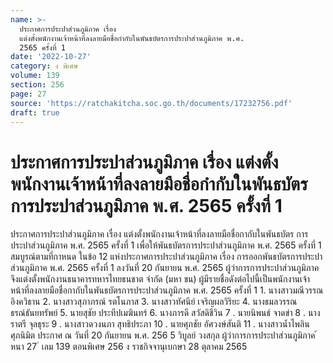 ```yaml
---
name: >-
  ประกาศการประปาส่วนภูมิภาค เรื่อง
  แต่งตั้งพนักงานเจ้าหน้าที่ลงลายมือชื่อกำกับในพันธบัตรการประปาส่วนภูมิภาค พ.ศ.
  2565 ครั้งที่ 1
date: '2022-10-27'
category: ง พิเศษ
volume: 139
section: 256
page: 27
source: 'https://ratchakitcha.soc.go.th/documents/17232756.pdf'
draft: true
---
```


# ประกาศการประปาส่วนภูมิภาค เรื่อง แต่งตั้งพนักงานเจ้าหน้าที่ลงลายมือชื่อกำกับในพันธบัตรการประปาส่วนภูมิภาค พ.ศ. 2565 ครั้งที่ 1

ประกาศการประปาส่วนภูมิภาค เรื่อง แต่งตั้งพนักงานเจ้าหน้าที่ลงลายมือชื่อกากับในพันธบัตร การประปาส่วนภูมิภาค พ.ศ. 2565 ครั้งที่ 1 เพื่อให้พันธบัตรการประปาส่วนภูมิภาค พ.ศ. 2565 ครั้งที่ 1 สมบูรณ์ตามที่กาหนด ในข้อ 12 แห่งประกาศการประปาส่วนภูมิภาค เรื่อง การออกพันธบัตรการประปาส่วนภูมิภาค พ.ศ. 2565 ครั้งที่ 1 ลงวันที่ 20 กันยายน พ.ศ. 2565 ผู้ว่าการการประปาส่วนภูมิภาค จึงแต่งตั้งพนักงานธนาคารทหารไทยธนชาต จำกัด (มหา ชน) ผู้มีรายชื่อดังต่อไปนี้เป็นพนักงานเจ้าหน้าที่ลงลายมือชื่อกากับในพันธบัตรการประปาส่วนภูมิภาค พ.ศ. 2565 ครั้งที่ 1 1. นางสาวมณีวรรณ อิงควิธาน 2. นางสาวสุภาภรณ์ รตโนภาส 3. นางสาวทัศนีย์ เจริญผลวิริยะ 4. นางธมลวรรณ ธรณ์ธันยทรัพย์ 5. นายสุชัย ประทีปเมฆินทร์ 6. นางภารดี สวัสดิชีวิน 7 . นายนิพนธ์ จาดขำ 8 . นางราตรี จุลธุระ 9 . นางสาวดวงนภา สุทธิประภา 10 . นายศุภชัย อัศวงษ์สันติ 11 . นางสาวน้ำไพลิน ศุภนิมิต ประกาศ ณ วันที่ 20 กันยายน พ.ศ. 256 5 วิบูลย์ วงสกุล ผู้ว่าการการประปาส่วนภูมิภาค ้ หนา 27 ่ เลม 139 ตอนพิเศษ 256 ง ราชกิจจานุเบกษา 28 ตุลาคม 2565

